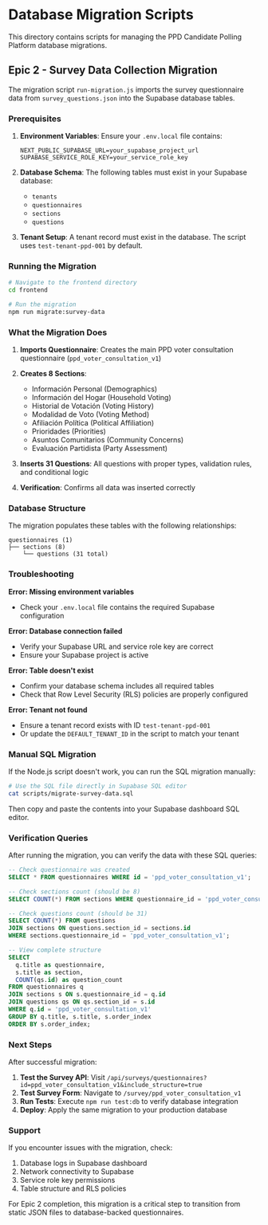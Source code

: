 # Database Migration Scripts

This directory contains scripts for managing the PPD Candidate Polling Platform database migrations.

## Epic 2 - Survey Data Collection Migration

The migration script `run-migration.js` imports the survey questionnaire data from `survey_questions.json` into the Supabase database tables.

### Prerequisites

1. **Environment Variables**: Ensure your `.env.local` file contains:
   ```
   NEXT_PUBLIC_SUPABASE_URL=your_supabase_project_url
   SUPABASE_SERVICE_ROLE_KEY=your_service_role_key
   ```

2. **Database Schema**: The following tables must exist in your Supabase database:
   - `tenants`
   - `questionnaires`  
   - `sections`
   - `questions`

3. **Tenant Setup**: A tenant record must exist in the database. The script uses `test-tenant-ppd-001` by default.

### Running the Migration

```bash
# Navigate to the frontend directory
cd frontend

# Run the migration
npm run migrate:survey-data
```

### What the Migration Does

1. **Imports Questionnaire**: Creates the main PPD voter consultation questionnaire (`ppd_voter_consultation_v1`)

2. **Creates 8 Sections**:
   - Información Personal (Demographics)
   - Información del Hogar (Household Voting)
   - Historial de Votación (Voting History)
   - Modalidad de Voto (Voting Method)
   - Afiliación Política (Political Affiliation)
   - Prioridades (Priorities)
   - Asuntos Comunitarios (Community Concerns)
   - Evaluación Partidista (Party Assessment)

3. **Inserts 31 Questions**: All questions with proper types, validation rules, and conditional logic

4. **Verification**: Confirms all data was inserted correctly

### Database Structure

The migration populates these tables with the following relationships:

```
questionnaires (1)
├── sections (8) 
    └── questions (31 total)
```

### Troubleshooting

**Error: Missing environment variables**
- Check your `.env.local` file contains the required Supabase configuration

**Error: Database connection failed**
- Verify your Supabase URL and service role key are correct
- Ensure your Supabase project is active

**Error: Table doesn't exist**
- Confirm your database schema includes all required tables
- Check that Row Level Security (RLS) policies are properly configured

**Error: Tenant not found**
- Ensure a tenant record exists with ID `test-tenant-ppd-001`
- Or update the `DEFAULT_TENANT_ID` in the script to match your tenant

### Manual SQL Migration

If the Node.js script doesn't work, you can run the SQL migration manually:

```bash
# Use the SQL file directly in Supabase SQL editor
cat scripts/migrate-survey-data.sql
```

Then copy and paste the contents into your Supabase dashboard SQL editor.

### Verification Queries

After running the migration, you can verify the data with these SQL queries:

```sql
-- Check questionnaire was created
SELECT * FROM questionnaires WHERE id = 'ppd_voter_consultation_v1';

-- Check sections count (should be 8)
SELECT COUNT(*) FROM sections WHERE questionnaire_id = 'ppd_voter_consultation_v1';

-- Check questions count (should be 31) 
SELECT COUNT(*) FROM questions 
JOIN sections ON questions.section_id = sections.id 
WHERE sections.questionnaire_id = 'ppd_voter_consultation_v1';

-- View complete structure
SELECT 
  q.title as questionnaire,
  s.title as section,
  COUNT(qs.id) as question_count
FROM questionnaires q
JOIN sections s ON s.questionnaire_id = q.id
JOIN questions qs ON qs.section_id = s.id
WHERE q.id = 'ppd_voter_consultation_v1'
GROUP BY q.title, s.title, s.order_index
ORDER BY s.order_index;
```

### Next Steps

After successful migration:

1. **Test the Survey API**: Visit `/api/surveys/questionnaires?id=ppd_voter_consultation_v1&include_structure=true`
2. **Test Survey Form**: Navigate to `/survey/ppd_voter_consultation_v1`  
3. **Run Tests**: Execute `npm run test:db` to verify database integration
4. **Deploy**: Apply the same migration to your production database

### Support

If you encounter issues with the migration, check:

1. Database logs in Supabase dashboard
2. Network connectivity to Supabase
3. Service role key permissions
4. Table structure and RLS policies

For Epic 2 completion, this migration is a critical step to transition from static JSON files to database-backed questionnaires.